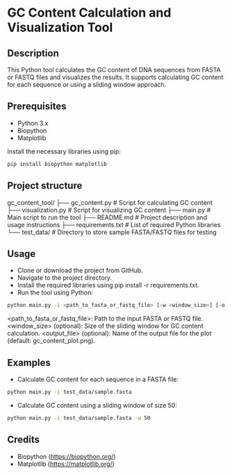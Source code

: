 # GC Content Calculation and Visualization Tool

## Description
This Python tool calculates the GC content of DNA sequences from FASTA or FASTQ files and visualizes the results. It supports calculating GC content for each sequence or using a sliding window approach.

## Prerequisites
- Python 3.x
- Biopython
- Matplotlib

Install the necessary libraries using pip:
```bash
pip install biopython matplotlib
```
## Project structure 

gc_content_tool/
├── gc_content.py      # Script for calculating GC content
├── visualization.py   # Script for visualizing GC content
├── main.py            # Main script to run the tool
├── README.md          # Project description and usage instructions
├── requirements.txt   # List of required Python libraries
└── test_data/         # Directory to store sample FASTA/FASTQ files for testing

## Usage 
- Clone or download the project from GitHub.
- Navigate to the project directory.
- Install the required libraries using pip install -r requirements.txt.
- Run the tool using Python:

```bash
python main.py -i <path_to_fasta_or_fastq_file> [-w <window_size>] [-o <output_file>]
```
<path_to_fasta_or_fastq_file>: Path to the input FASTA or FASTQ file.
<window_size> (optional): Size of the sliding window for GC content calculation.
<output_file> (optional): Name of the output file for the plot (default: gc_content_plot.png).

## Examples
- Calculate GC content for each sequence in a FASTA file:

```bash
python main.py -i test_data/sample.fasta
```

- Calculate GC content using a sliding window of size 50:

```bash
python main.py -i test_data/sample.fasta -w 50
```

## Credits

- Biopython (https://biopython.org/)
- Matplotlib (https://matplotlib.org/)
